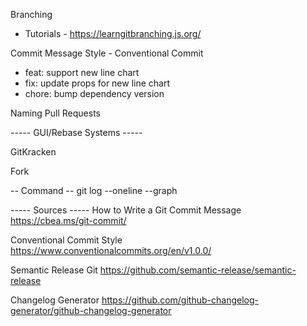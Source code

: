 
Branching
- Tutorials - https://learngitbranching.js.org/


Commit Message Style - Conventional Commit
- feat: support new line chart
- fix: update props for new line chart
- chore: bump dependency version

Naming Pull Requests

----- GUI/Rebase Systems -----

GitKracken

Fork

-- Command --
git log --oneline --graph

----- Sources -----
How to Write a Git Commit Message
https://cbea.ms/git-commit/

Conventional Commit Style
https://www.conventionalcommits.org/en/v1.0.0/

Semantic Release Git
https://github.com/semantic-release/semantic-release

Changelog Generator
https://github.com/github-changelog-generator/github-changelog-generator


